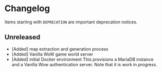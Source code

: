 # Changelog

Items starting with `DEPRECATION` are important deprecation notices.

## Unreleased

- [Added] map extraction and generation process
- [Added] Vanilla WoW game world server
- [Added] initial Docker environment
    This provisions a MariaDB instance and a Vanilla Wow authentication
    server. Note that it is work in progress.
